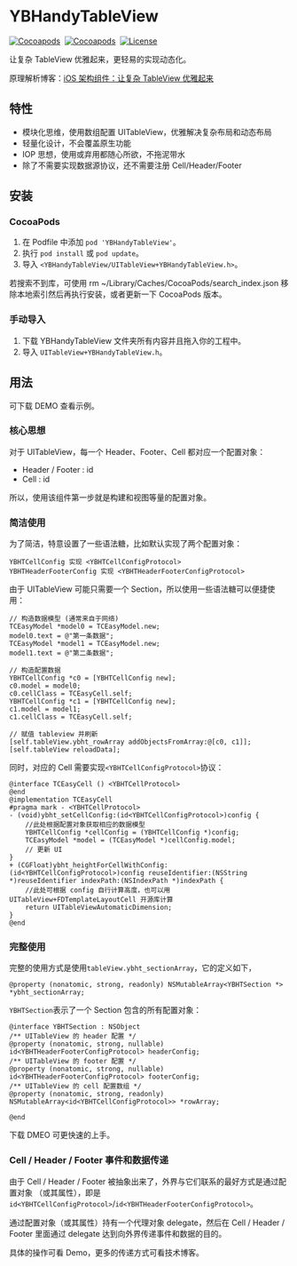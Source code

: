 # YBHandyTableView

[![Cocoapods](https://img.shields.io/cocoapods/v/YBModelFile.svg)](https://cocoapods.org/pods/YBHandyTableView)&nbsp;
[![Cocoapods](https://img.shields.io/cocoapods/p/YBModelFile.svg)](https://github.com/indulgeIn/YBHandyTableView)&nbsp;
[![License](https://img.shields.io/github/license/indulgeIn/YBModelFile.svg)](https://github.com/indulgeIn/YBHandyTableView)&nbsp;

让复杂 TableView 优雅起来，更轻易的实现动态化。

原理解析博客：[iOS 架构组件：让复杂 TableView 优雅起来](https://www.jianshu.com/p/7db73489ad99)


## 特性

- 模块化思维，使用数组配置 UITableView，优雅解决复杂布局和动态布局
- 轻量化设计，不会覆盖原生功能
- IOP 思想，使用或弃用都随心所欲，不拖泥带水
- 除了不需要实现数据源协议，还不需要注册 Cell/Header/Footer


## 安装

### CocoaPods

1. 在 Podfile 中添加 `pod 'YBHandyTableView'`。
2. 执行 `pod install` 或 `pod update`。
3. 导入 `<YBHandyTableView/UITableView+YBHandyTableView.h>`。

若搜索不到库，可使用 rm ~/Library/Caches/CocoaPods/search_index.json 移除本地索引然后再执行安装，或者更新一下 CocoaPods 版本。

### 手动导入

1. 下载 YBHandyTableView 文件夹所有内容并且拖入你的工程中。
2. 导入 `UITableView+YBHandyTableView.h`。


## 用法

可下载 DEMO 查看示例。

### 核心思想

对于 UITableView，每一个 Header、Footer、Cell 都对应一个配置对象：
- Header / Footer : id <YBHTHeaderFooterConfigProtocol>
- Cell : id <YBHTCellConfigProtocol>

所以，使用该组件第一步就是构建和视图等量的配置对象。

### 简洁使用

为了简洁，特意设置了一些语法糖，比如默认实现了两个配置对象：
```
YBHTCellConfig 实现 <YBHTCellConfigProtocol>
YBHTHeaderFooterConfig 实现 <YBHTHeaderFooterConfigProtocol>
```
由于 UITableView 可能只需要一个 Section，所以使用一些语法糖可以便捷使用：
```
// 构造数据模型 (通常来自于网络)
TCEasyModel *model0 = TCEasyModel.new;
model0.text = @"第一条数据";
TCEasyModel *model1 = TCEasyModel.new;
model1.text = @"第二条数据";

// 构造配置数据
YBHTCellConfig *c0 = [YBHTCellConfig new];
c0.model = model0;
c0.cellClass = TCEasyCell.self;
YBHTCellConfig *c1 = [YBHTCellConfig new];
c1.model = model1;
c1.cellClass = TCEasyCell.self;

// 赋值 tableview 并刷新
[self.tableView.ybht_rowArray addObjectsFromArray:@[c0, c1]];
[self.tableView reloadData];
```
同时，对应的 Cell 需要实现`<YBHTCellConfigProtocol>`协议：
```
@interface TCEasyCell () <YBHTCellProtocol>
@end
@implementation TCEasyCell
#pragma mark - <YBHTCellProtocol>
- (void)ybht_setCellConfig:(id<YBHTCellConfigProtocol>)config {
    //此处根据配置对象获取相应的数据模型
    YBHTCellConfig *cellConfig = (YBHTCellConfig *)config;
    TCEasyModel *model = (TCEasyModel *)cellConfig.model;
    // 更新 UI
}
+ (CGFloat)ybht_heightForCellWithConfig:(id<YBHTCellConfigProtocol>)config reuseIdentifier:(NSString *)reuseIdentifier indexPath:(NSIndexPath *)indexPath {
    //此处可根据 config 自行计算高度，也可以用 UITableView+FDTemplateLayoutCell 开源库计算 
    return UITableViewAutomaticDimension;
}
@end
```

### 完整使用

完整的使用方式是使用`tableView.ybht_sectionArray`，它的定义如下，
```
@property (nonatomic, strong, readonly) NSMutableArray<YBHTSection *> *ybht_sectionArray;
```
`YBHTSection`表示了一个 Section 包含的所有配置对象：
```
@interface YBHTSection : NSObject
/** UITableView 的 header 配置 */
@property (nonatomic, strong, nullable) id<YBHTHeaderFooterConfigProtocol> headerConfig;
/** UITableView 的 footer 配置 */
@property (nonatomic, strong, nullable) id<YBHTHeaderFooterConfigProtocol> footerConfig;
/** UITableView 的 cell 配置数组 */
@property (nonatomic, strong, readonly) NSMutableArray<id<YBHTCellConfigProtocol>> *rowArray;

@end
```

下载 DMEO 可更快速的上手。


### Cell / Header / Footer 事件和数据传递

由于 Cell / Header / Footer 被抽象出来了，外界与它们联系的最好方式是通过配置对象 （或其属性），即是`id<YBHTCellConfigProtocol>`/`id<YBHTHeaderFooterConfigProtocol>`。

通过配置对象（或其属性）持有一个代理对象 delegate，然后在 Cell / Header / Footer 里面通过 delegate 达到向外界传递事件和数据的目的。

具体的操作可看 Demo，更多的传递方式可看技术博客。
